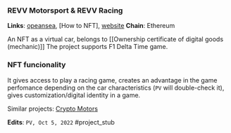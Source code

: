 ### REVV Motorsport & REVV Racing

**Links**: [opeansea](https://opensea.io/fr/collection/revv-motorsport-inventory), [How to NFT], [website](https://www.revvmotorsport.com/)
**Chain**: Ethereum

An NFT as a virtual car, belongs to [[Ownership certificate of digital goods (mechanic)]]
The project supports F1 Delta Time game.


### NFT funcionality
It gives access to play a racing game, creates an advantage in the game perfomance depending on the car characteristics (`PV` will double-check it), gives customization/digital identity in a game.


Similar projects: [Crypto Motors](https://www.cryptomotors.io/)

**Edits**: `PV, Oct 5, 2022`
\#project_stub